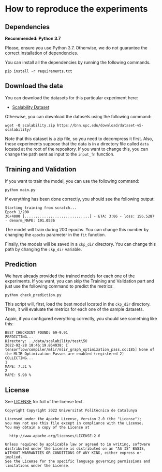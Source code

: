 # How to reproduce the experiments
## Dependencies

**Recommended: Python 3.7**

Please, ensure you use Python 3.7. Otherwise, we do not guarantee the correct installation of dependencies.

You can install all the dependencies by running the following commands.
```
pip install -r requirements.txt
```

## Download the data
You can download the datasets for this particular experiment here:
- [Scalability Dataset](https://bnn.upc.edu/download/dataset-v5-scalability/)

Otherwise, you can download the datasets using the following command:
```
wget -O scalability.zip https://bnn.upc.edu/download/dataset-v5-scalability/
```

Note that this dataset is a zip file, so you need to decompress it first. Also, these experiments suppose that the data 
is in a directory file called `data` located at the root of the repository. If you want to change this, you can change the
path sent as input to the `input_fn` function.

## Training and Validation
If you want to train the model, you can use the following command:
```
python main.py
```

If everything has been done correctly, you should see the following output:

```
Starting training from scratch...
Epoch 1/200
36/4000 [..............................] - ETA: 3:06 - loss: 156.5287 - denorm_MAPE: 191.0536
```

The model will train during 200 epochs. You can change this number by changing the `epochs` parameter in the `fit` function.

Finally, the models will be saved in a `ckp_dir` directory. You can change this path by changing the `ckp_dir` variable. 

## Prediction
We have already provided the trained models for each one of the experiments. If you want, you can skip the Training and Validation
part and just use the following command to predict the metrics:
```
python check_prediction.py
```
This script will, first, load the best model located in the `ckp_dir` directory. Then, it will evaluate the metrics for
each one of the sample datasets.

Again, if you configured everything correctly, you should see something like this:
```
BEST CHECKOINT FOUND: 69-9.91
PREDICTING...
Directory: ../data/scalability/test\50
2022-02-28 18:46:19.864938: I tensorflow/compiler/mlir/mlir_graph_optimization_pass.cc:185] None of the MLIR Optimization Passes are enabled (registered 2)
COLLECTING...
1
MAPE: 7.31 %
2
MAPE: 5.98 %
```

## License
See [LICENSE](LICENSE) for full of the license text.

```
Copyright Copyright 2022 Universitat Politècnica de Catalunya

Licensed under the Apache License, Version 2.0 (the "License");
you may not use this file except in compliance with the License.
You may obtain a copy of the License at

  http://www.apache.org/licenses/LICENSE-2.0

Unless required by applicable law or agreed to in writing, software
distributed under the License is distributed on an "AS IS" BASIS,
WITHOUT WARRANTIES OR CONDITIONS OF ANY KIND, either express or implied.
See the License for the specific language governing permissions and
limitations under the License.
```
